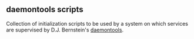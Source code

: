 
## daemontools scripts

Collection of initialization scripts to be used by a system on which services are supervised by D.J. Bernstein's [daemontools](https://cr.yp.to/daemontools.html).



